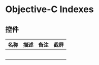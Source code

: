 # Objective-C Indexes

## 控件
| 名称 | 描述 | 备注 | 截屏 |
| --- | --- | --- | --- |
|  |  |  |  |
|  |  |  |  |
|  |  |  |  |
|  |  |  |  |
|  |  |  |  |